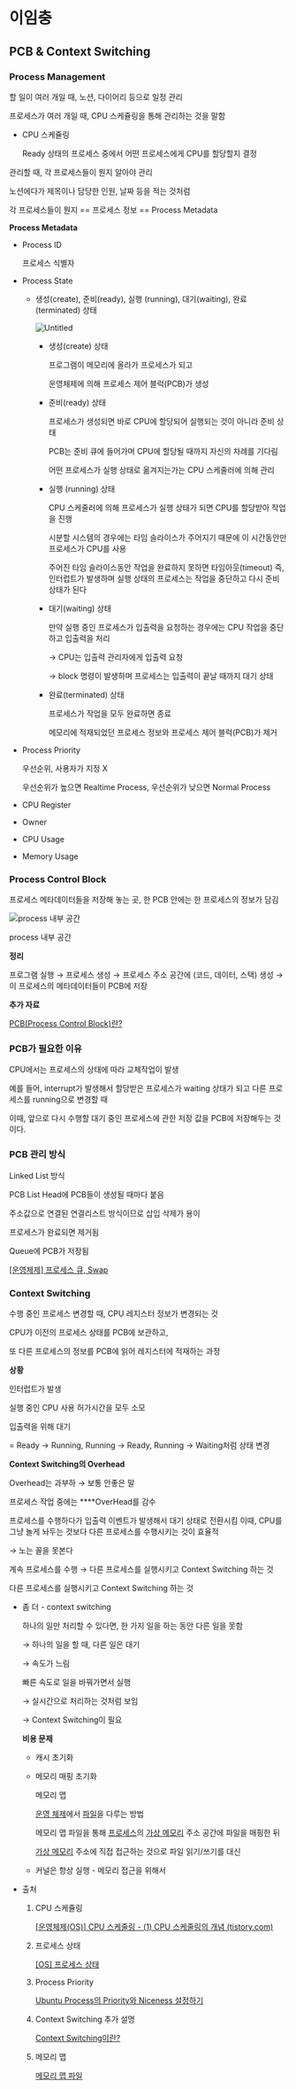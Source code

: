 # 이임충

## ****PCB & Context Switching****

### Process Management

할 일이 여러 개일 때, 노션, 다이어리 등으로 일정 관리

프로세스가 여러 개일 때, CPU 스케쥴링을 통해 관리하는 것을 말함

- CPU 스케쥴링
  
    Ready 상태의 프로세스 중에서 어떤 프로세스에게 CPU를 할당할지 결정

관리할 때, 각 프로세스들이 뭔지 알아야 관리 

노션에다가 제목이나 담당한 인원, 날짜 등을 적는 것처럼

각 프로세스들이 뭔지 == 프로세스 정보 == Process Metadata

**Process Metadata**

- Process ID
  
    프로세스 식별자

- Process State
  
  - 생성(create), 준비(ready), 실행 (running), 대기(waiting), 완료(terminated) 상태
    
      ![Untitled](%E1%84%8B%E1%85%B5%E1%84%8B%E1%85%B5%E1%86%B7%E1%84%8E%E1%85%AE%E1%86%BC%20f189bc5e660b4434a9d76be71ce47a3a/Untitled.png)
    
    - 생성(create) 상태
      
        프로그램이 메모리에 올라가 프로세스가 되고
      
        운영체제에 의해 프로세스 제어 블럭(PCB)가 생성
    
    - 준비(ready) 상태
      
        프로세스가 생성되면 바로 CPU에 할당되어 실행되는 것이 아니라 준비 상태
      
        PCB는 준비 큐에 들어가며 CPU에 할당될 때까지 자신의 차례를 기다림
      
        어떤 프로세스가 실행 상태로 옮겨지는가는 CPU 스케줄러에 의해 관리
    
    - 실행 (running) 상태
      
        CPU 스케줄러에 의해 프로세스가 실행 상태가 되면 CPU를 할당받아 작업을 진행
      
        시분할 시스템의 경우에는 타임 슬라이스가 주어지기 때문에 이 시간동안만 프로세스가 CPU를 사용
      
        주어진 타임 슬라이스동안 작업을 완료하지 못하면 타임아웃(timeout) 즉, 인터럽트가 발생하며 실행 상태의 프로세스는 작업을 중단하고 다시 준비 상태가 된다
    
    - 대기(waiting) 상태
      
        만약 실행 중인 프로세스가 입출력을 요청하는 경우에는 CPU 작업을 중단하고 입출력을 처리
      
        → CPU는 입출력 관리자에게 입출력 요청
      
        → block 명령이 발생하며 프로세스는 입출력이 끝날 때까지 대기 상태
    
    - 완료(terminated) 상태
      
        프로세스가 작업을 모두 완료하면 종료
      
        메모리에 적재되었던 프로세스 정보와 프로세스 제어 블럭(PCB)가 제거

- Process Priority
  
    우선순위, 사용자가 지정 X
  
    우선순위가 높으면 Realtime Process, 우선순위가 낮으면 Normal Process

- CPU Register

- Owner

- CPU Usage

- Memory Usage

### Process Control Block

프로세스 메타데이터들을 저장해 놓는 곳, 한 PCB 안에는 한 프로세스의 정보가 담김

![process 내부 공간](%E1%84%8B%E1%85%B5%E1%84%8B%E1%85%B5%E1%86%B7%E1%84%8E%E1%85%AE%E1%86%BC%20f189bc5e660b4434a9d76be71ce47a3a/Untitled%201.png)

process 내부 공간

**정리**

프로그램 실행 → 프로세스 생성 → 프로세스 주소 공간에 (코드, 데이터, 스택) 생성
→ 이 프로세스의 메타데이터들이 PCB에 저장

**추가 자료**

[PCB(Process Control Block)란?](https://jwprogramming.tistory.com/16)

### PCB가 필요한 이유

CPU에서는 프로세스의 상태에 따라 교체작업이 발생

예를 들어, interrupt가 발생해서 할당받은 프로세스가 waiting 상태가 되고 다른 프로세스를 running으로 변경할 때

이때, 앞으로 다시 수행할 대기 중인 프로세스에 관한 저장 값을 PCB에 저장해두는 것이다.

### PCB 관리 방식

Linked List 방식

PCB List Head에 PCB들이 생성될 때마다 붙음

주소값으로 연결된 연결리스트 방식이므로 삽입 삭제가 용이

프로세스가 완료되면 제거됨

Queue에 PCB가 저장됨 

[[운영체제] 프로세스 큐, Swap](https://velog.io/@profile_exe/운영체제-Queue-Swap)

### Context Switching

수행 중인 프로세스 변경할 때, CPU 레지스터 정보가 변경되는 것

CPU가 이전의 프로세스 상태를 PCB에 보관하고, 

또 다른 프로세스의 정보를 PCB에 읽어 레지스터에 적재하는 과정

**상황**

인터럽트가 발생

실행 중인 CPU 사용 허가시간을 모두 소모

입출력을 위해 대기

= Ready → Running, Running → Ready, Running → Waiting처럼 상태 변경

**Context Switching의 Overhead**

Overhead는 과부하 → 보통 안좋은 말

프로세스 작업 중에는 ****OverHead를 감수

프로세스를 수행하다가 입출력 이벤트가 발생해서 대기 상태로 전환시킴
이때, CPU를 그냥 놀게 놔두는 것보다 다른 프로세스를 수행시키는 것이 효율적

→ 노는 꼴을 못본다

계속 프로세스를 수행 → 다른 프로세스를 실행시키고 Context Switching 하는 것

다른 프로세스를 실행시키고 Context Switching 하는 것

- 좀 더 - context switching
  
    하나의 일만 처리할 수 있다면, 한 가지 일을 하는 동안 다른 일을 못함
  
    → 하나의 일을 할 때, 다른 일은 대기
  
    → 속도가 느림
  
    빠른 속도로 일을 바꿔가면서 실행 
  
    → 실시간으로 처리하는 것처럼 보임
  
    → Context Switching이 필요
  
    **비용 문제**
  
  - 캐시 초기화
  
  - 메모리 매핑 초기화
    
      메모리 맵
    
      [운영 체제](https://ko.wikipedia.org/wiki/%EC%9A%B4%EC%98%81_%EC%B2%B4%EC%A0%9C)에서 [파일](https://ko.wikipedia.org/wiki/%ED%8C%8C%EC%9D%BC)을 다루는 방법
    
      메모리 맵 파일을 통해 [프로세스](https://ko.wikipedia.org/wiki/%ED%94%84%EB%A1%9C%EC%84%B8%EC%8A%A4)의 [가상 메모리](https://ko.wikipedia.org/wiki/%EA%B0%80%EC%83%81_%EB%A9%94%EB%AA%A8%EB%A6%AC) 주소 공간에 파일을 매핑한 뒤 
    
      [가상 메모리](https://ko.wikipedia.org/wiki/%EA%B0%80%EC%83%81_%EB%A9%94%EB%AA%A8%EB%A6%AC) 주소에 직접 접근하는 것으로 파일 읽기/쓰기를 대신
  
  - 커널은 항상 실행 - 메모리 접근을 위해서

- 출처
  
  1. CPU 스케쥴링
     
      [[운영체제(OS)] CPU 스케줄링 - (1) CPU 스케줄링의 개념 (tistory.com)](https://kjhoon0330.tistory.com/entry/%EC%9A%B4%EC%98%81%EC%B2%B4%EC%A0%9COS-CPU-%EC%8A%A4%EC%BC%80%EC%A4%84%EB%A7%81#2.%201.%E2%8F%B0CPU%20%EC%8A%A4%EC%BC%80%EC%A4%84%EB%A7%81%EC%9D%B4%EB%9E%80)
  
  2. 프로세스 상태
     
      [[OS] 프로세스 상태](https://lotuslee.tistory.com/85)
  
  3. Process Priority
     
      [Ubuntu Process의 Priority와 Niceness 설정하기](https://newsight.tistory.com/349)
  
  4. Context Switching 추가 설명
     
      [Context Switching이란?](https://nesoy.github.io/articles/2018-11/Context-Switching)
  
  5. 메모리 맵
     
      [메모리 맵 파일](https://ko.wikipedia.org/wiki/메모리_맵_파일)
